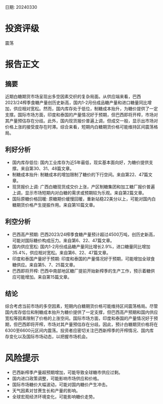 
日期: 20240330

# 投资评级

震荡

# 报告正文

## 摘要

近期白糖期货市场呈现出多空因素交织的复杂局面。从供应端来看，巴西2023/24榨季食糖产量创历史新高，国内1-2月份成品糖产量和进口糖量同比增加，供应相对宽松。然而，国内库存处于低位，制糖成本抬升，为糖价提供了一定支撑。国际市场方面，印度和泰国的产量情况好于预期，但巴西即将开榨，市场对其产量预估存在分歧。此外，国内现货报价普遍上调，但成交一般，显示出市场对价格上涨的接受度存在时滞。综合来看，短期内白糖期货价格可能维持区间震荡格局。

## 利好分析

* 国内库存低位: 国内工业库存为近5年最低，现实基本面向好，为糖价提供支撑。来自第30、31、48篇文章。
* 制糖成本抬升: 制糖成本的增加限制了糖价的下行空间。来自第22、47篇文章。
* 现货报价上调: 广西白糖现货成交价上涨，产区制糖集团和加工糖厂报价普遍上调，显示市场短期内对白糖的需求或预期较为乐观。来自第2篇文章。
* 国际原糖价格回暖: 原糖期价缓慢回暖，重新站稳22美分以上，可能对国内白糖期货价格产生提振作用。来自第10篇文章。

## 利空分析

* 巴西高产预期: 巴西2023/24榨季食糖产量预计超过4500万吨，创历史新高，可能对国际糖价构成压力。来自第6、22、47篇文章。
* 国内供应宽松: 国内1-2月份成品糖产量同比增长2.9%，进口糖量同比增加35.4%，供应相对宽松。来自第6、22、47篇文章。
* 印度和泰国产量好于预期: 印度和泰国的产量情况好于预期，可能增加全球食糖供应。来自第5、7、25篇文章。
* 巴西即将开榨: 巴西中南部地区糖厂提前开始新榨季的生产工作，预示着糖供应可能增加。来自第15篇文章。

## 结论

综合考虑当前市场的多空因素，短期内白糖期货价格可能维持区间震荡格局。尽管国内库存低位和制糖成本抬升为糖价提供了一定支撑，但巴西高产预期和国内供应宽松等因素限制了价格的上涨空间。国际市场方面，印度和泰国的产量情况好于预期，但巴西即将开榨，市场对其产量预估存在分歧。因此，预计白糖期货价格将在6300至6600元区间内震荡。投资者应密切关注巴西新榨季的开榨情况、国内库存变化以及国际市场动态，以把握市场机会。

# 风险提示

* 巴西新榨季产量超预期增加，可能导致全球糖市供应过剩。
* 国内进口政策调整，可能影响市场供应和价格。
* 国际市场糖价大幅波动，可能对国内糖价产生冲击。
* 天气因素对甘蔗生长和产量的影响。
* 全球宏观经济环境变化，可能影响糖价走势。
